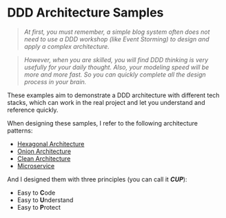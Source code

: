 # DDD Architecture Samples

> *At first, you must remember, a simple blog system often does not need to use a DDD workshop (like Event Storming) to design and apply a complex architecture.*

> *However, when you are skilled, you will find DDD thinking is very usefully for your daily thought. Also, your modeling speed will be more and more fast. So you can quickly complete all the design process in your brain.*

These examples aim to demonstrate a DDD architecture with different tech stacks, which can work in the real project and let you understand and reference quickly.

When designing these samples, I refer to the following architecture patterns:

- [Hexagonal Architecture](http://alistair.cockburn.us/Hexagonal+architecture)
- [Onion Architecture](https://jeffreypalermo.com/2008/07/the-onion-architecture-part-1/)
- [Clean Architecture](https://blog.cleancoder.com/uncle-bob/2012/08/13/the-clean-architecture.html)
- [Microservice](https://www.martinfowler.com/microservices/)

And I designed them with three principles (you can call it ***CUP***):
- Easy to **C**ode
- Easy to **U**nderstand
- Easy to **P**rotect